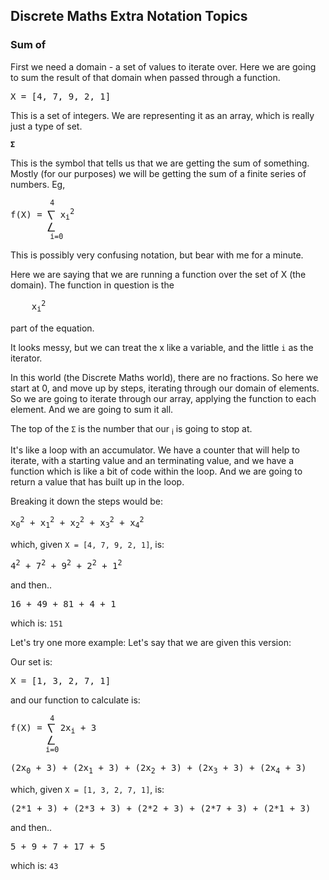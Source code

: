 
## Discrete Maths Extra Notation Topics

### Sum of

First we need a domain - a set of values to iterate over. Here we are going to sum the result of that domain when passed through a function.

<pre>
X = [4, 7, 9, 2, 1]
</pre>
This is a set of integers. We are representing it as an array, which is really just a type of set.

<b>```Σ```</b>

This is the symbol that tells us that we are getting the sum of something. Mostly (for our purposes) we will be getting the sum of a finite series of numbers. Eg, 
<pre>
<sup>         4</sup>
f(X) = ⎲ x<sub>i</sub><sup>2</sup>
       ⎳
<sup>         i=0</sup>
</pre>

This is possibly very confusing notation, but bear with me for a minute.

Here we are saying that we are running a function over the set of X (the domain). The function in question is the 
<pre>
    x<sub>i</sub><sup>2</sup>
</pre>
part of the equation.

It looks messy, but we can treat the x like a variable, and the little ```i``` as the iterator.

In this world (the Discrete Maths world), there are no fractions. So here we start at 0, and move up by steps, iterating through our domain of elements. So we are going to iterate through our array, applying the function to each element. And we are going to sum it all. 

The top of the ```Σ``` is the number that our <sub>i</sub> is going to stop at. 

It's like a loop with an accumulator. We have a counter that will help to iterate, with a starting value and an terminating value, and we have a function which is like a bit of code within the loop. And we are going to return a value that has built up in the loop.

Breaking it down the steps would be:
<pre>
x<sub>0</sub><sup>2</sup> + x<sub>1</sub><sup>2</sup> + x<sub>2</sub><sup>2</sup> + x<sub>3</sub><sup>2</sup> + x<sub>4</sub><sup>2</sup>
</pre>
which, given ```X = [4, 7, 9, 2, 1]```, is:
<pre>
4<sup>2</sup> + 7<sup>2</sup> + 9<sup>2</sup> + 2<sup>2</sup> + 1<sup>2</sup>
</pre>
and then..
<pre>
16 + 49 + 81 + 4 + 1
</pre>
which is: ```151```

Let's try one more example: Let's say that we are given this version:

Our set is:
<pre>
X = [1, 3, 2, 7, 1]
</pre>

and our function to calculate is:

<pre>
<sub>         4</sub>
f(X) = ⎲ 2x<sub>i</sub> + 3
       ⎳
<sup>        i=0</sup>
</pre>

<pre>
(2x<sub>0</sub> + 3) + (2x<sub>1</sub> + 3) + (2x<sub>2</sub> + 3) + (2x<sub>3</sub> + 3) + (2x<sub>4</sub> + 3)
</pre>
which, given ```X = [1, 3, 2, 7, 1]```, is:
<pre>
(2*1 + 3) + (2*3 + 3) + (2*2 + 3) + (2*7 + 3) + (2*1 + 3)
</pre>
and then..
<pre>
5 + 9 + 7 + 17 + 5
</pre>
which is: ```43```